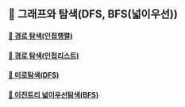 ## 🦄 그래프와 탐색(DFS, BFS(넓이우선))

#### [🤔 경로 탐색(인접행렬)](https://github.com/saseungmin/daily_coding_dojo/tree/master/inflearn_algorism/section9/solution1)

#### [🤔 경로 탐색(인접리스트)](https://github.com/saseungmin/daily_coding_dojo/tree/master/inflearn_algorism/section9/solution2)

#### [🤔 미로탐색(DFS)](https://github.com/saseungmin/daily_coding_dojo/tree/master/inflearn_algorism/section9/solution3)

#### [🤔 이진트리 넓이우선탐색(BFS)](https://github.com/saseungmin/daily_coding_dojo/tree/master/inflearn_algorism/section9/solution4)
